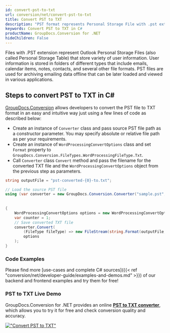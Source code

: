```yaml
---
id: convert-pst-to-txt
url: conversion/net/convert-pst-to-txt
title: Convert PST to TXT
description: "PST format represents Personal Storage File with .pst extension. Learn how to convert PST to TXT file programmatically in C# language using GroupDocs.Conversion for .NET library."
keywords: Convert PST to TXT in C#
productName: GroupDocs.Conversion for .NET
hideChildren: False
---
```


Files with .PST extension represent Outlook Personal Storage Files (also called Personal Storage Table) that store variety of user information. User information is stored in folders of different types that include emails, calendar items, notes, contacts, and several other file formats. PST files are used for archiving emailing data offline that can be later loaded and viewed in various applications.

## Steps to convert PST to TXT in C#

[GroupDocs.Conversion](https://products.groupdocs.com/conversion/net) allows developers to convert the PST file to TXT format in an easy and intuitive way just using a few lines of code as described below:

* Create an instance of `Converter` class and pass source PST file path as a constructor parameter. You may specify absolute or relative file path as per your requirements. 
* Create an instance of `WordProcessingConvertOptions` class and set `Format` property to `GroupDocs.Conversion.FileTypes.WordProcessingFileType.Txt`.
* Call `Converter` class `Convert` method and pass the filename for the converted TXT file and the `WordProcessingConvertOptions` object from the previous step as parameters.

```csharp
string outputFile = "pst-converted-{0}-to.txt";

// Load the source PST file
using (var converter = new GroupDocs.Conversion.Converter("sample.pst", fileType => fileType == PersonalStorageFileType.Pst
                                                                                                    ? new PersonalStorageLoadOptions()
                                                                                                    : null))
{
    WordProcessingConvertOptions options = new WordProcessingConvertOptions { Format = GroupDocs.Conversion.FileTypes.WordProcessingFileType.Txt };
	var counter = 1;
    // Save converted TXT file
    converter.Convert(
		(FileType fileType) => new FileStream(string.Format(outputFile, counter++), FileMode.Create),
        options
    );            
}
```

### Code Examples

Please find more [use-cases and complete C# sources]({{< ref "conversion/net/developer-guide/examples-and-demos.md" >}}) of our backend and frontend examples and try them for free!

### PST to TXT Live Demo

GroupDocs.Conversion for .NET provides an online [**PST to TXT converter**](https://products.groupdocs.app/conversion/pst-to-txt), which allows you to try it for free and check conversion quality and accuracy.

[!["Convert PST to TXT"](conversion/net/images/convert-to-txt/convert-pst-to-txt.png)](https://products.groupdocs.app/conversion/pst-to-txt)